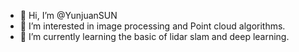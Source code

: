 - 👋 Hi, I’m @YunjuanSUN
- 👀 I’m interested in image processing and Point cloud algorithms.
- 🌱 I’m currently learning the basic of lidar slam and deep learning.

<!---
YunjuanSUN/YunjuanSUN is a ✨ special ✨ repository because its `README.md` (this file) appears on your GitHub profile.
You can click the Preview link to take a look at your changes.
--->
